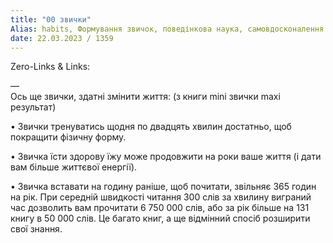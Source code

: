 ```yaml
---
title: "00 звички"
Alias: habits, Формування звичок, поведінкова наука, самовдосконалення
date: 22.03.2023 / 1359  
---
```

Zero-Links & Links:  

—  
Ось ще звички, здатні змінити життя: (з книги mini звички maxi результат)

• Звички тренуватись щодня по двадцять хвилин достатньо, щоб покращити фізичну форму.

• Звичка їсти здорову їжу може продовжити на роки ваше життя (і дати вам більше життєвої енергії).

• Звичка вставати на годину раніше, щоб почитати, звільняє 365 годин на рік. При середній швидкості читання 300 слів за хвилину виграний час дозволить вам прочитати 6 750 000 слів, або за рік більше на 131 книгу в 50 000 слів. Це багато книг, а ще відмінний спосіб розширити свої знання.
